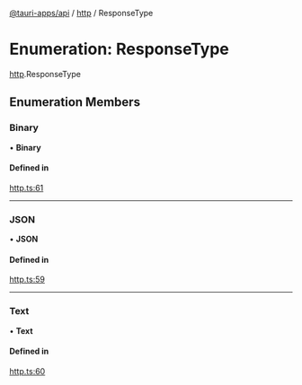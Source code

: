 [@tauri-apps/api](../README.md) / [http](../modules/http.md) / ResponseType

# Enumeration: ResponseType

[http](../modules/http.md).ResponseType

## Enumeration Members

### Binary

• **Binary**

#### Defined in

[http.ts:61](https://github.com/tauri-apps/tauri/blob/13c2fc1/tooling/api/src/http.ts#L61)

___

### JSON

• **JSON**

#### Defined in

[http.ts:59](https://github.com/tauri-apps/tauri/blob/13c2fc1/tooling/api/src/http.ts#L59)

___

### Text

• **Text**

#### Defined in

[http.ts:60](https://github.com/tauri-apps/tauri/blob/13c2fc1/tooling/api/src/http.ts#L60)
